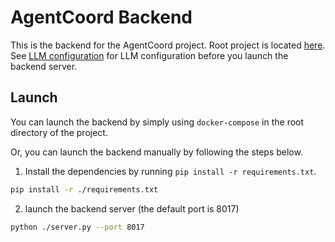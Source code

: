 # AgentCoord Backend
This is the backend for the AgentCoord project. Root project is located [here](https://github.com/AgentCoord/AgentCoord). See [LLM configuration](README.md#llm-configuration) for LLM configuration before you launch the backend server.

## Launch

You can launch the backend by simply using `docker-compose` in the root directory of the project.

Or, you can launch the backend manually by following the steps below.

1. Install the dependencies by running `pip install -r requirements.txt`.
```bash
pip install -r ./requirements.txt
```

2. launch the backend server (the default port is 8017)
```bash
python ./server.py --port 8017
```


